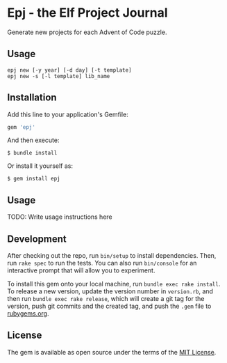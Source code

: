 # Epj - the Elf Project Journal

Generate new projects for each Advent of Code puzzle.

## Usage

```
epj new [-y year] [-d day] [-t template]
epj new -s [-l template] lib_name
```

## Installation

Add this line to your application's Gemfile:

```ruby
gem 'epj'
```

And then execute:

    $ bundle install

Or install it yourself as:

    $ gem install epj

## Usage

TODO: Write usage instructions here

## Development

After checking out the repo, run `bin/setup` to install dependencies. Then, run `rake spec` to run the tests. You can also run `bin/console` for an interactive prompt that will allow you to experiment.

To install this gem onto your local machine, run `bundle exec rake install`. To release a new version, update the version number in `version.rb`, and then run `bundle exec rake release`, which will create a git tag for the version, push git commits and the created tag, and push the `.gem` file to [rubygems.org](https://rubygems.org).

## License

The gem is available as open source under the terms of the [MIT License](https://opensource.org/licenses/MIT).
